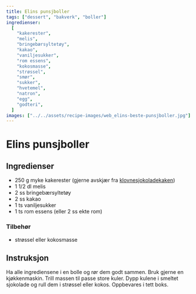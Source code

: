 ```yaml
---
title: Elins punsjboller
tags: ["dessert", "bakverk", "boller"]
ingredienser:
  [
    "kakerester",
    "melis",
    "bringebærsyltetøy",
    "kakao",
    "vaniljesukker",
    "rom essens",
    "kokosmasse",
    "strøssel",
    "smør",
    "sukker",
    "hvetemel",
    "natron",
    "egg",
    "godteri",
  ]
images: ["../../assets/recipe-images/web_elins-beste-punsjboller.jpg"]
---
```


# Elins punsjboller

## Ingredienser

- 250 g myke kakerester (gjerne avskjær fra [klovnesjokoladekaken](./klovnekake))
- 1 1/2 dl melis
- 2 ss bringebærsyltetøy
- 2 ss kakao
- 1 ts vaniljesukker
- 1 ts rom essens (eller 2 ss ekte rom)

### Tilbehør

- strøssel eller kokosmasse

## Instruksjon

Ha alle ingrediensene i en bolle og rør dem godt sammen. Bruk gjerne en kjøkkenmaskin. Trill massen til passe store kuler. Dypp kulene i smeltet sjokolade og rull dem i strøssel eller kokos. Oppbevares i tett boks.
